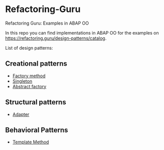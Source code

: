 # Refactoring-Guru
Refactoring Guru: Examples in ABAP OO

In this repo you can find implementations in ABAP OO for the examples on https://refactoring.guru/design-patterns/catalog.

List of design patterns:

## Creational patterns
- [Factory method](https://github.com/MaddinJay/Refactoring-Guru/tree/main/Factory_Method)
- [Singleton](https://github.com/MaddinJay/Refactoring-Guru/tree/main/Singleton)
- [Abstract factory]()

## Structural patterns
- [Adapter](https://github.com/MaddinJay/Refactoring-Guru/tree/main/Adapter)

## Behavioral Patterns
- [Template Method](https://github.com/MaddinJay/Refactoring-Guru/tree/main/Template%20Method)
